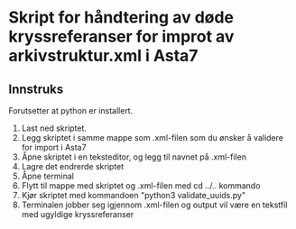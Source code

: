 # Skript for håndtering av døde kryssreferanser for improt av arkivstruktur.xml i Asta7 

## Innstruks

Forutsetter at python er installert.
1. Last ned skriptet.
2. Legg skriptet i samme mappe som .xml-filen som du ønsker å validere for import i Asta7
3. Åpne skriptet i en teksteditor, og legg til navnet på .xml-filen
4. Lagre det endrerde skriptet
5. Åpne terminal 
6. Flytt til mappe med skriptet og .xml-filen med cd ../.. kommando
7. Kjør skriptet med kommandoen "python3 validate_uuids.py"
8. Terminalen jobber seg igjennom .xml-filen og output vil være en tekstfil med ugyldige kryssreferanser 

